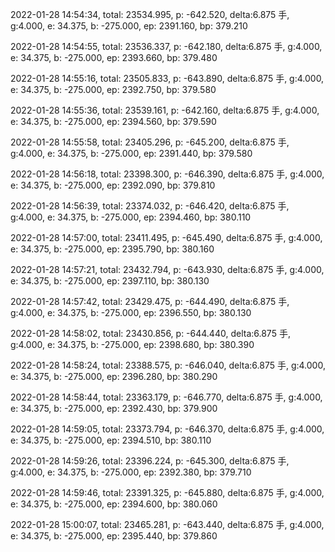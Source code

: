 2022-01-28 14:54:34, total: 23534.995, p: -642.520, delta:6.875 手, g:4.000, e: 34.375, b: -275.000, ep: 2391.160, bp: 379.210

2022-01-28 14:54:55, total: 23536.337, p: -642.180, delta:6.875 手, g:4.000, e: 34.375, b: -275.000, ep: 2393.660, bp: 379.480

2022-01-28 14:55:16, total: 23505.833, p: -643.890, delta:6.875 手, g:4.000, e: 34.375, b: -275.000, ep: 2392.750, bp: 379.580

2022-01-28 14:55:36, total: 23539.161, p: -642.160, delta:6.875 手, g:4.000, e: 34.375, b: -275.000, ep: 2394.560, bp: 379.590

2022-01-28 14:55:58, total: 23405.296, p: -645.200, delta:6.875 手, g:4.000, e: 34.375, b: -275.000, ep: 2391.440, bp: 379.580

2022-01-28 14:56:18, total: 23398.300, p: -646.390, delta:6.875 手, g:4.000, e: 34.375, b: -275.000, ep: 2392.090, bp: 379.810

2022-01-28 14:56:39, total: 23374.032, p: -646.420, delta:6.875 手, g:4.000, e: 34.375, b: -275.000, ep: 2394.460, bp: 380.110

2022-01-28 14:57:00, total: 23411.495, p: -645.490, delta:6.875 手, g:4.000, e: 34.375, b: -275.000, ep: 2395.790, bp: 380.160

2022-01-28 14:57:21, total: 23432.794, p: -643.930, delta:6.875 手, g:4.000, e: 34.375, b: -275.000, ep: 2397.110, bp: 380.130

2022-01-28 14:57:42, total: 23429.475, p: -644.490, delta:6.875 手, g:4.000, e: 34.375, b: -275.000, ep: 2396.550, bp: 380.130

2022-01-28 14:58:02, total: 23430.856, p: -644.440, delta:6.875 手, g:4.000, e: 34.375, b: -275.000, ep: 2398.680, bp: 380.390

2022-01-28 14:58:24, total: 23388.575, p: -646.040, delta:6.875 手, g:4.000, e: 34.375, b: -275.000, ep: 2396.280, bp: 380.290

2022-01-28 14:58:44, total: 23363.179, p: -646.770, delta:6.875 手, g:4.000, e: 34.375, b: -275.000, ep: 2392.430, bp: 379.900

2022-01-28 14:59:05, total: 23373.794, p: -646.370, delta:6.875 手, g:4.000, e: 34.375, b: -275.000, ep: 2394.510, bp: 380.110

2022-01-28 14:59:26, total: 23396.224, p: -645.300, delta:6.875 手, g:4.000, e: 34.375, b: -275.000, ep: 2392.380, bp: 379.710

2022-01-28 14:59:46, total: 23391.325, p: -645.880, delta:6.875 手, g:4.000, e: 34.375, b: -275.000, ep: 2394.600, bp: 380.060

2022-01-28 15:00:07, total: 23465.281, p: -643.440, delta:6.875 手, g:4.000, e: 34.375, b: -275.000, ep: 2395.440, bp: 379.860